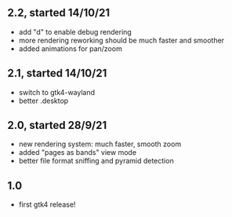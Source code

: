## 2.2, started 14/10/21

- add "d" to enable debug rendering
- more rendering reworking should be much faster and smoother
- added animations for pan/zoom

## 2.1, started 14/10/21

- switch to gtk4-wayland
- better .desktop

## 2.0, started 28/9/21

- new rendering system: much faster, smooth zoom
- added "pages as bands" view mode
- better file format sniffing and pyramid detection

## 1.0

- first gtk4 release!

